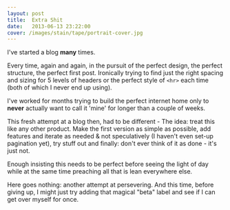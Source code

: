```yaml
---
layout: post
title:  Extra Shit
date:   2013-06-13 23:22:00
cover: /images/stain/tape/portrait-cover.jpg
---
```


I've started a blog __many__ times.

Every time, again and again, in the pursuit of the perfect design, the perfect structure, the perfect first post. Ironically trying to find just the right spacing and sizing for 5 levels of headers or the perfect style of ```<hr>``` each time (both of which I never end up using).

I've worked for months trying to build the perfect internet home only to __never__ actually want to call it 'mine' for longer than a couple of weeks.

This fresh attempt at a blog then, had to be different - The idea: treat this like any other product. Make the first version as simple as possible, add features and iterate as needed & not speculatively (I haven't even set-up pagination yet), try stuff out and finally: don't ever think of it as done - it's just not.

Enough insisting this needs to be perfect before seeing the light of day while at the same time preaching all that is lean everywhere else.

Here goes nothing: another attempt at persevering. And this time, before giving up, I might just try adding that magical "beta" label and see if I can get over myself for once.
